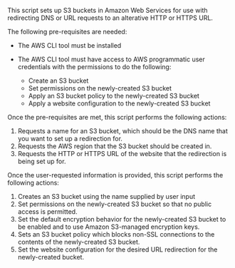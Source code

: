 This script sets up S3 buckets in Amazon Web Services for use with redirecting DNS or URL requests to an alterative HTTP or HTTPS URL.

The following pre-requisites are needed:

* The AWS CLI tool must be installed
* The AWS CLI tool must have access to AWS programmatic user credentials with the permissions to do the following:

    * Create an S3 bucket
    * Set permissions on the newly-created S3 bucket
    * Apply an S3 bucket policy to the newly-created S3 bucket
    * Apply a website configuration to the newly-created S3 bucket

Once the pre-requisites are met, this script performs the following actions:

1. Requests a name for an S3 bucket, which should be the DNS name that you want to set up a redirection for.
2. Requests the AWS region that the S3 bucket should be created in.
3. Requests the HTTP or HTTPS URL of the website that the redirection is being set up for.

Once the user-requested information is provided, this script performs the following actions:

1. Creates an S3 bucket using the name supplied by user input
2. Set permissions on the newly-created S3 bucket so that no public access is permitted.
3. Set the default encryption behavior for the newly-created S3 bucket to be enabled and to use Amazon S3-managed encryption keys.
4. Sets an S3 bucket policy which blocks non-SSL connections to the contents of the newly-created S3 bucket.
5. Set the website configuration for the desired URL redirection for the newly-created bucket.